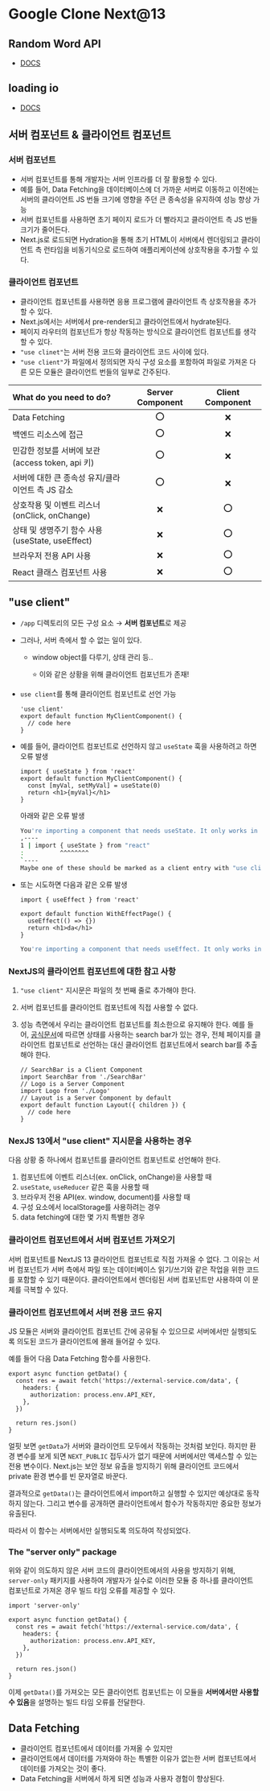 # Google Clone Next@13

## Random Word API

- [DOCS](https://random-word-api.herokuapp.com/home)

## loading io

- [DOCS](https://loading.io/)

## 서버 컴포넌트 & 클라이언트 컴포넌트

### 서버 컴포넌트

- 서버 컴포넌트를 통해 개발자는 서버 인프라를 더 잘 활용할 수 있다.
- 예를 들어, Data Fetching을 데이터베이스에 더 가까운 서버로 이동하고 이전에는 서버의 클라이언트 JS 번들 크기에 영향을 주던 큰 종속성을 유지하여 성능 향상 가능
- 서버 컴포넌트를 사용하면 초기 페이지 로드가 더 빨라지고 클라이언트 측 JS 번들 크기가 줄어든다.
- Next.js로 로드되면 Hydration을 통해 초기 HTML이 서버에서 렌더링되고 클라이언트 측 런타임을 비동기식으로 로드하여 애플리케이션에 상호작용을 추가할 수 있다.

### 클라이언트 컴포넌트

- 클라이언트 컴포넌트를 사용하면 응용 프로그램에 클라이언트 측 상호작용을 추가할 수 있다.
- Next.js에서는 서버에서 pre-render되고 클라이언트에서 hydrate된다.
- 페이지 라우터의 컴포넌트가 항상 작동하는 방식으로 클라이언트 컴포넌트를 생각할 수 있다.
- `"use clinet"`는 서버 전용 코드와 클라이언트 코드 사이에 있다.
- `"use client"`가 파일에서 정의되면 자식 구성 요소를 포함하여 파일로 가져온 다른 모든 모듈은 클라이언트 번들의 일부로 간주된다.

| What do you need to do?                          | Server Component | Client Component |
| :----------------------------------------------- | :--------------: | :--------------: |
| Data Fetching                                    |       ⭕️        |        ❌        |
| 백엔드 리소스에 접근                             |       ⭕️        |        ❌        |
| 민감한 정보를 서버에 보관(access token, api 키)  |       ⭕️        |        ❌        |
| 서버에 대한 큰 종속성 유지/클라이언트 측 JS 감소 |       ⭕️        |        ❌        |
| 상호작용 및 이벤트 리스너(onClick, onChange)     |        ❌        |       ⭕️        |
| 상태 및 생명주기 함수 사용(useState, useEffect)  |        ❌        |       ⭕️        |
| 브라우저 전용 API 사용                           |        ❌        |       ⭕️        |
| React 클래스 컴포넌트 사용                       |        ❌        |       ⭕️        |

## "use client"

- `/app` 디렉토리의 모든 구성 요소 → **서버 컴포넌트**로 제공
- 그러나, 서버 측에서 할 수 없는 일이 있다.

  - window object를 다루기, 상태 관리 등..

    ⭐️ 이와 같은 상황을 위해 클라이언트 컴포넌트가 존재!

- `use client`를 통해 클라이언트 컴포넌트로 선언 가능

  ```tsx
  'use client'
  export default function MyClientComponent() {
    // code here
  }
  ```

- 예를 들어, 클라이언트 컴포넌트로 선언하지 않고 `useState` 훅을 사용하려고 하면 오류 발생

  ```tsx
  import { useState } from 'react'
  export default function MyClientComponent() {
    const [myVal, setMyVal] = useState(0)
    return <h1>{myVal}</h1>
  }
  ```

  아래와 같은 오류 발생

  ```bash
  You're importing a component that needs useState. It only works in a Client Component but none of its parents are marked with "use client", so they're Server Components by default.
  ,----
  1 | import { useState } from "react"
  :          ^^^^^^^^
  `----
  Maybe one of these should be marked as a client entry with "use client":
  ```

- 또는 시도하면 다음과 같은 오류 발생

  ```tsx
  import { useEffect } from 'react'

  export default function WithEffectPage() {
    useEffect(() => {})
    return <h1>da</h1>
  }
  ```

  ```bash
  You're importing a component that needs useEffect. It only works in a Client Component but none of its parents are marked with "use client", so they're Server Components by default.
  ```

### NextJS의 클라이언트 컴포넌트에 대한 참고 사항

1. `"use client"` 지시문은 파일의 첫 번째 줄로 추가해야 한다.
2. 서버 컴포넌트를 클라이언트 컴포넌트에 직접 사용할 수 없다.
3. 성능 측면에서 우리는 클라이언트 컴포넌트를 최소한으로 유지해야 한다.
   예를 들어, [공식문서](https://nextjs.org/docs/getting-started/react-essentials#moving-client-components-to-the-leaves)에 따르면 상태를 사용하는 search bar가 있는 경우, 전체 페이지를 클라이언트 컴포넌트로 선언하는 대신 클라이언트 컴포넌트에서 search bar를 추출해야 한다.

   ```tsx
   // SearchBar is a Client Component
   import SearchBar from './SearchBar'
   // Logo is a Server Component
   import Logo from './Logo'
   // Layout is a Server Component by default
   export default function Layout({ children }) {
     // code here
   }
   ```

### NexJS 13에서 "use client" 지시문을 사용하는 경우

다음 상황 중 하나에서 컴포넌트를 클라이언트 컴포넌트로 선언해야 한다.

1. 컴포넌트에 이벤트 리스너(ex. onClick, onChange)을 사용할 때
2. `useState`, `useReducer` 같은 훅을 사용할 때
3. 브라우저 전용 API(ex. window, document)를 사용할 때
4. 구성 요소에서 localStorage를 사용하려는 경우
5. data fetching에 대한 몇 가지 특별한 경우

### 클라이언트 컴포넌트에서 서버 컴포넌트 가져오기

서버 컴포넌트를 NextJS 13 클라이언트 컴포넌트로 직접 가져올 수 없다. 그 이유는 서버 컴포넌트가 서버 측에서 파일 또는 데이터베이스 읽기/쓰기와 같은 작업을 위한 코드를 포함할 수 있기 때문이다. 클라이언트에서 렌더링된 서버 컴포넌트만 사용하여 이 문제를 극복할 수 있다.

### 클라이언트 컴포넌트에서 서버 전용 코드 유지

JS 모듈은 서버와 클라이언트 컴포넌트 간에 공유될 수 있으므로 서버에서만 실행되도록 의도된 코드가 클라이언트에 몰래 들어갈 수 있다.

예를 들어 다음 Data Fetching 함수를 사용한다.

```tsx
export async function getData() {
  const res = await fetch('https://external-service.com/data', {
    headers: {
      authorization: process.env.API_KEY,
    },
  })

  return res.json()
}
```

얼핏 보면 `getData`가 서버와 클라이언트 모두에서 작동하는 것처럼 보인다. 하지만 환경 변수를 보게 되면 `NEXT_PUBLIC` 접두사가 없기 때문에 서버에서만 액세스할 수 있는 전용 변수이다. Next.js는 보안 정보 유출을 방지하기 위해 클라이언트 코드에서 private 환경 변수를 빈 문자열로 바꾼다.

결과적으로 `getData()`는 클라이언트에서 import하고 실행할 수 있지만 예상대로 동작하지 않는다. 그리고 변수를 공개하면 클라이언트에서 함수가 작동하지만 중요한 정보가 유출된다.

따라서 이 함수는 서버에서만 실행되도록 의도하여 작성되었다.

### The "server only" package

위와 같이 의도하지 않은 서버 코드의 클라이언트에서의 사용을 방지하기 위해, `server-only` 패키지를 사용하여 개발자가 실수로 이러한 모듈 중 하나를 클라이언트 컴포넌트로 가져온 경우 빌드 타임 오류를 제공할 수 있다.

```tsx
import 'server-only'

export async function getData() {
  const res = await fetch('https://external-service.com/data', {
    headers: {
      authorization: process.env.API_KEY,
    },
  })

  return res.json()
}
```

이제 `getData()`를 가져오는 모든 클라이언트 컴포넌트는 이 모듈을 **서버에서만 사용할 수 있음**을 설명하는 빌드 타임 오류를 전달한다.

## Data Fetching

- 클라이언트 컴포넌트에서 데이터를 가져올 수 있지만
- 클라이언트에서 데이터를 가져와야 하는 특별한 이유가 없는한 서버 컴포넌트에서 데이터를 가져오는 것이 좋다.
- Data Fetching을 서버에서 하게 되면 성능과 사용자 경험이 향상된다.

